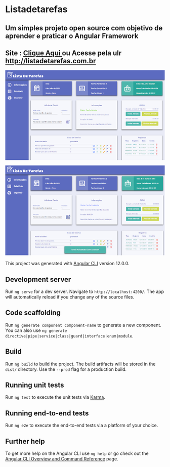 # Listadetarefas

## Um simples projeto open source com objetivo de aprender e praticar o Angular Framework

## Site : [Clique Aqui ](http://listadetarefas.com.br) ou Acesse pela ulr http://listadetarefas.com.br

![Imagem HomePage](https://github.com/fernando-albsilva/lista_de_tarefas_angular/blob/master/imgReadme/Screenshot_3pq.png)

![Imagem HomePage](https://github.com/fernando-albsilva/lista_de_tarefas_angular/blob/master/imgReadme/Screenshot_4pq.png)

This project was generated with [Angular CLI](https://github.com/angular/angular-cli) version 12.0.0.

## Development server

Run `ng serve` for a dev server. Navigate to `http://localhost:4200/`. The app will automatically reload if you change any of the source files.

## Code scaffolding

Run `ng generate component component-name` to generate a new component. You can also use `ng generate directive|pipe|service|class|guard|interface|enum|module`.

## Build

Run `ng build` to build the project. The build artifacts will be stored in the `dist/` directory. Use the `--prod` flag for a production build.

## Running unit tests

Run `ng test` to execute the unit tests via [Karma](https://karma-runner.github.io).

## Running end-to-end tests

Run `ng e2e` to execute the end-to-end tests via a platform of your choice.

## Further help

To get more help on the Angular CLI use `ng help` or go check out the [Angular CLI Overview and Command Reference](https://angular.io/cli) page.
